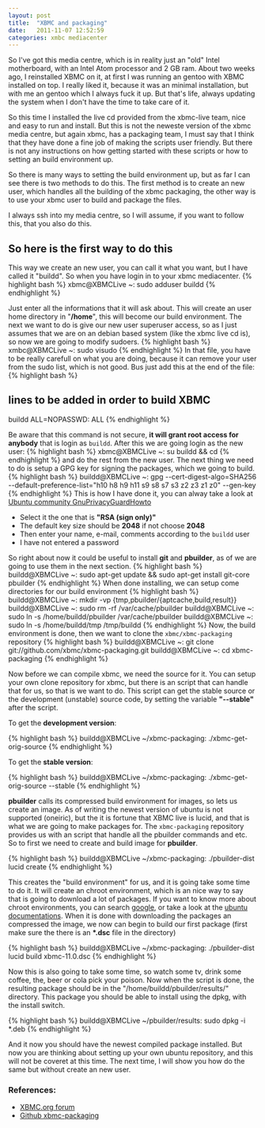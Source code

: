 ```yaml
---
layout: post
title:  "XBMC and packaging"
date:   2011-11-07 12:52:59
categories: xmbc mediacenter
---
```

So I\'ve got this media centre, which is in reality just an \"old\" Intel motherboard, with an Intel Atom processor and 2 GB ram.
About two weeks ago, I reinstalled XBMC  on it, at first I was running an gentoo with XBMC installed on top. I really liked it, because it was an minimal installation, but with me an gentoo which I always fuck it up. But that\'s life, always updating the system when I don\'t have the time to take care of it.

So this time I installed the live cd provided  from the xbmc-live team, nice and easy to run and install. But this is not the neweste version of the xbmc media centre, but again xbmc, has a packaging team, I must say that I think that they have done a fine job of making the scripts user friendly.
But there is not any instructions on how getting started with these scripts or how to setting an build environment up.

So there is many ways to setting the build environment up, but as far I can see there is two methods to do this. The first method is to create an new user, which handles all the building of the xbmc packaging, the other way is to use your xbmc user to build and package the files.

I always ssh into my media centre, so I will assume, if you want to follow this, that you also do this.

## So here is the first way to do this

This way we create an new user, you can call it what you want, but I have called it \"buildd\". So when you have login in to your xbmc mediacenter. 
{% highlight bash %}
xbmc@XBMCLive ~: sudo adduser buildd
{% endhighlight %}

Just enter all the informations that it will ask about. This will create an user home directory in \"**/home**\", this will become our build environment.
The next we want to do is give our new user superuser access, so as I just assumes that we are on an debian based system (like the xbmc live cd is), so now we are going to modify sudoers.
{% highlight bash %}
xmbc@XBMCLive ~: sudo visudo
{% endhighlight %}
In that file, you have to be really carefull on what you are doing, because it can remove your user from the sudo list, which is not good. Bus just add this at the end of the file:
{% highlight bash %}
## lines to be added in order to build XBMC
buildd ALL=NOPASSWD: ALL
{% endhighlight %}

Be aware that this command is not secure, **it will grant root access for anybody** that is login as `buildd`. After this we are going login as the new user:
{% highlight bash %}
xbmc@XBMCLive ~: su buildd && cd
{% endhighlight %}
and do the rest from the new user. The next thing we need to do is setup a GPG key for signing the packages, which we going to build.
{% highlight bash %}
buildd@XBMCLive ~: gpg --cert-digest-algo=SHA256 --default-preference-list="h10 h8 h9 h11 s9 s8 s7 s3 z2 z3 z1 z0" --gen-key
{% endhighlight %}
This is how I have done it, you can alway take a look at [Ubuntu community GnuPrivacyGuardHowto](https://help.ubuntu.com/community/GnuPrivacyGuardHowto)

* Select it the one that is **\"RSA (sign only)\"**
* The default key size should be **2048** if not choose **2048**
* Then enter your name, e-mail, comments according to the `buildd` user
* I have not entered a password

So right about now it could be useful to install **git** and **pbuilder**, as of we are going to use them in the next section.
{% highlight bash %}
buildd@XBMCLive ~: sudo apt-get update && sudo apt-get install git-core pbuilder
{% endhighlight %}
When done installing, we can setup come directories for our build environment
{% highlight bash %}
buildd@XBMCLive ~: mkdir -vp {tmp,pbuilder/{aptcache,build,result}}
buildd@XBMCLive ~: sudo rm -rf /var/cache/pbuilder
buildd@XBMCLive ~: sudo ln -s /home/buildd/pbuilder /var/cache/pbuilder
buildd@XBMCLive ~: sudo ln -s /home/buildd/tmp /tmp/buildd
{% endhighlight %}
Now, the build environment is done, then we want to clone the `xbmc/xbmc-packaging` repository
{% highlight bash %}
buildd@XBMCLive ~: git clone git://github.com/xbmc/xbmc-packaging.git
buildd@XBMCLive ~: cd xbmc-packaging
{% endhighlight %}

Now before we can compile xbmc, we need the source for it. You can setup your own clone repository for xbmc, but there is an script that can handle that for us, so that is we want to do. This script can get the stable source or the development (unstable) source code, by setting the variable **\"--stable\"** after the script. 

To get the **development version**:

{% highlight bash %}
buildd@XBMCLive ~/xbmc-packaging: ./xbmc-get-orig-source
{% endhighlight %}

To get the **stable version**:

{% highlight bash %}
buildd@XBMCLive ~/xbmc-packaging: ./xbmc-get-orig-source --stable
{% endhighlight %}

**pbuilder** calls its compressed build environment for images, so lets us create an image. As of writing the newest version of ubuntu is not supported (oneiric), but the it is fortune that XBMC live is lucid, and that is what we are going to make packages for. The `xbmc-packaging` repository provides us with an script that handle all the pbuilder commands and etc. So to first we need to create and build image for **pbuilder**.

{% highlight bash %}
buildd@XBMCLive ~/xbmc-packaging: ./pbuilder-dist lucid create
{% endhighlight %}

This creates the \"build environment\" for us, and it is going take some time to do it. It will create an chroot environment, which is an nice way to say that is going to download a lot of packages. If you want to know more about chroot environments, you can search [google](https://www.google.com/search?client=ubuntu&channel=fs&q=chroot+environment&ie=utf-8&oe=utf-8), or take a look at the [ubuntu documentations](https://help.ubuntu.com/community/BasicChroot).
When it is done with downloading the packages an compressed the image, we now can begin to build our first package (first make sure the there is an **\*.dsc** file in the directory)

{% highlight bash %}
buildd@XBMCLive ~/xbmc-packaging: ./pbuilder-dist lucid build xbmc-11.0.dsc
{% endhighlight %}

Now this is also going to take some time, so watch some tv, drink some coffee, the, beer or cola pick your poison. Now when the script is done, the resulting package should be in the \"/home/buildd/pbuilder/results/\" directory.
This package you should be able to install using the dpkg, with the install switch.

{% highlight bash %}
buildd@XBMCLive ~/pbuilder/results: sudo dpkg -i \*.deb
{% endhighlight %}

And it now you should have the newest compiled package installed. But now you are thinking about setting up your own ubuntu repository, and this will not be coveret at this time.
The next time, I will show you how do the same but without create an new user.

### References:

* [XBMC.org forum](http://forum.xbmc.org/archive/index.php/t-60967.html)
* [Github xbmc-packaging](https://github.com/xbmc/xbmc-packaging)
